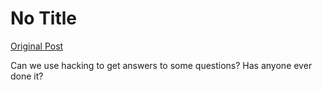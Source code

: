 # No Title

[Original Post](https://discourse.onlinedegree.iitm.ac.in/t/165959/123)

<p>Can we use hacking to get answers to some questions? Has anyone ever done it?</p>
